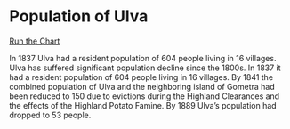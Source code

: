 # Population of Ulva

[Run the Chart](./main.html)

 In 1837 Ulva had a resident population of 604 people living in 16 villages. 
 Ulva has suffered significant population decline since the 1800s. 
 In 1837 it had a resident population of 604 people living in 16 villages. 
 By 1841 the combined population of Ulva and the neighboring island of Gometra had been reduced to 150 due to evictions during the Highland Clearances and the effects of the Highland Potato Famine. By 1889 Ulva’s population had dropped to 53 people.